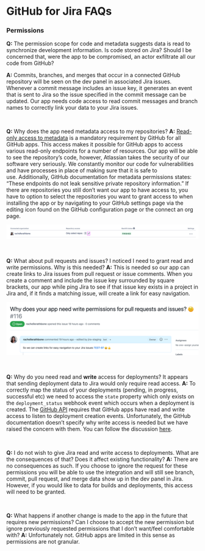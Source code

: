 # GitHub for Jira FAQs

### Permissions

**Q:** The permission scope for code and metadata suggests data is read to synchronize development information. Is code stored on Jira? Should I be concerned that, were the app to be compromised, an actor exfiltrate all our code from GitHub?

**A:** Commits, branches, and merges that occur in a connected GitHub repository will be seen on the dev panel in associated Jira issues. Whenever a commit message includes an issue key, it generates an event that is sent to Jira so the issue specified in the commit message can be updated. Our app needs code access to read commit messages and branch names to correctly link your data to your Jira issues.

<br>

**Q:** Why does the app need metadata access to my repositories?
**A:** [Read-only access to metadata](https://docs.github.com/en/rest/reference/permissions-required-for-github-apps#metadata-permissions) is a mandatory requirement by GitHub for all GitHub apps. This access makes it possible for GitHub apps to access various read-only endpoints for a number of resources. Our app will be able to see the repository’s code, however, Atlassian takes the security of our software very seriously. We constantly monitor our code for vulnerabilities and have processes in place of making sure that it is safe to use. Additionally, GitHub documentation for metadata permissions states: “These endpoints do not leak sensitive private repository information.” If there are repositories you still don’t want our app to have access to, you have to option to select the repositories you want to grant access to when installing the app or by navigating to your GitHub settings page via the editing icon found on the GitHub configuration page or the connect an org page.

![Edit GitHub settings](./images/edit-github-settings.png)

<br>

**Q:** What about pull requests and issues? I noticed I need to grant read and write permissions. Why is this needed?
**A:** This is needed so our app can create links to Jira issues from pull request or issue comments. When you create a comment and include the issue key surrounded by square brackets, our app while ping Jira to see if that issue key exists in a project in Jira and, if it finds a matching issue, will create a link for easy navigation.

![Pull request and issue comment links](./images/read-and-write-permissions-issues-and-prs.png)

<br>

**Q:** Why do you need read and **write** access for deployments? It appears that sending deployment data to Jira would only require read access.
**A:** To correctly map the status of your deployments (pending, in progress, successful etc) we need to access the `state` property which only exists on the `deployment_status` webhook event which occurs when a deployment is created. The [GitHub API](https://docs.github.com/en/rest/reference/repos#create-deployment-statuses) requires that GitHub apps have read and write access to listen to deployment creation events. Unfortunately, the GitHub documentation doesn’t specify why write access is needed but we have raised the concern with them. You can follow the discussion [here](https://github.community/t/write-access-to-deployment-creation-events/215078).

<br>

**Q:** I do not wish to give Jira read and write access to deployments. What are the consequences of that? Does it affect existing functionality?
**A:** There are no consequences as such. If you choose to ignore the request for these permissions you will be able to use the integration and will still see branch, commit, pull request, and merge data show up in the dev panel in Jira. However, if you would like to data for builds and deployments, this access will need to be granted.

<br>

**Q:** What happens if another change is made to the app in the future that requires new permissions? Can I choose to accept the new permission but ignore previously requested permissions that I don’t want/feel comfortable with?
**A:** Unfortunately not. GitHub apps are limited in this sense as permissions are not granular.

